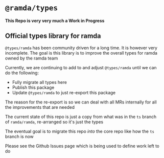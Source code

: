 # `@ramda/types`

**This Repo is very very much a Work in Progress**

## Official types library for ramda

`@types/ramda` has been community driven for a long time. It is however very incomplete. The goal is this library is to improve the overall types for ramda owned by the ramda team

Currently, we are continuing to add to and adjust `@types/ramda` until we can do the following:

* Fully migrate all types here
* Publish this package
* Update `@types/ramda` to just re-export this package

The reason for the re-export is so we can deal with all MRs internally for all the improvements that are needed

The current state of this repo is just a copy from what was in the `ts` branch of `ramda/ramda`, re-arranged so it's just the types

The eventual goal is to migrate this repo *into* the core repo like how the `ts` branch is now

Please see the Github Issues page which is being used to define work left to do
